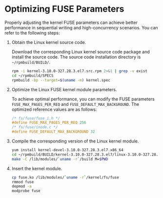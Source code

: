 # Optimizing FUSE Parameters

Properly adjusting the kernel FUSE parameters can achieve better performance in sequential writing and high-concurrency scenarios. You can refer to the following steps:

1. Obtain the Linux kernel source code.

   Download the corresponding Linux kernel source code package and install the source code. The source code installation directory is `~/rpmbuild/BUILD/`.

   ``` bash
   rpm -i kernel-3.10.0-327.28.3.el7.src.rpm 2>&1 | grep -v exist
   cd ~/rpmbuild/SPECS
   rpmbuild -bp --target=$(uname -m) kernel.spec
   ```

2. Optimize the Linux FUSE kernel module parameters.

   To achieve optimal performance, you can modify the FUSE parameters `FUSE_MAX_PAGES_PER_REQ` and `FUSE_DEFAULT_MAX_BACKGROUND`. The optimized reference values are as follows:

   ``` C
   /* fs/fuse/fuse_i.h */
   #define FUSE_MAX_PAGES_PER_REQ 256
   /* fs/fuse/inode.c */
   #define FUSE_DEFAULT_MAX_BACKGROUND 32
   ```

3. Compile the corresponding version of the Linux kernel module.

   ``` bash
   yum install kernel-devel-3.10.0-327.28.3.el7.x86_64
   cd ~/rpmbuild/BUILD/kernel-3.10.0-327.28.3.el7/linux-3.10.0-327.28.3.el7.x86_64/fs/fuse
   make -C /lib/modules/`uname -r`/build M=$PWD
   ```

4. Insert the kernel module.

   ``` bash
   cp fuse.ko /lib/modules/`uname -r`/kernel/fs/fuse
   rmmod fuse
   depmod -a
   modprobe fuse
   ```